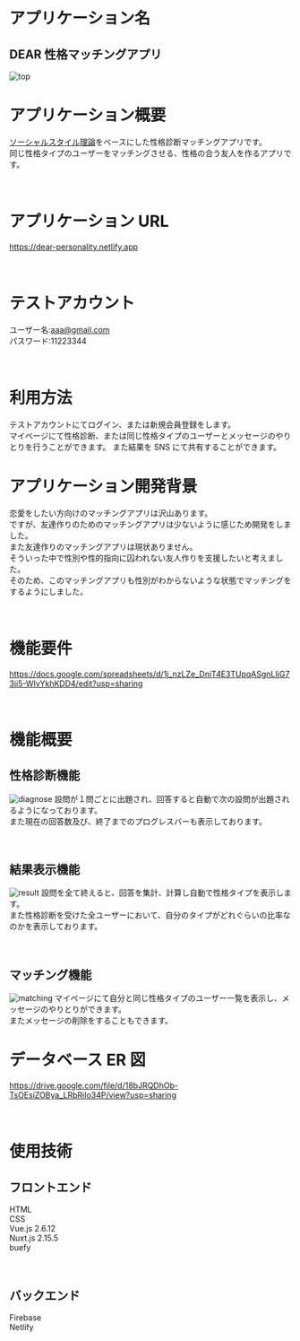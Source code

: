 # アプリケーション名

## DEAR 性格マッチングアプリ

![top](https://user-images.githubusercontent.com/78831555/148167076-e455efbc-444d-4247-80aa-0d0fa224f8f4.png)
<br>

# アプリケーション概要

[ソーシャルスタイル理論](https://mitsucari.com/blog/social_style_theory/)をベースにした性格診断マッチングアプリです。  
同じ性格タイプのユーザーをマッチングさせる、性格の合う友人を作るアプリです。

<br>

# アプリケーション URL

https://dear-personality.netlify.app

<br>

# テストアカウント

ユーザー名:aaa@gmail.com  
パスワード:11223344

<br>

# 利用方法

テストアカウントにてログイン、または新規会員登録をします。  
マイページにて性格診断、または同じ性格タイプのユーザーとメッセージのやりとりを行うことができます。
また結果を SNS にて共有することができます。
<br>

# アプリケーション開発背景

恋愛をしたい方向けのマッチングアプリは沢山あります。  
ですが、友達作りのためのマッチングアプリは少ないように感じため開発をしました。  
また友達作りのマッチングアプリは現状ありません。  
そういった中で性別や性的指向に囚われない友人作りを支援したいと考えました。  
そのため、このマッチングアプリも性別がわからないような状態でマッチングをするようにしました。

<br>

# 機能要件

https://docs.google.com/spreadsheets/d/1j_nzLZe_DniT4E3TUpqASgnLIjG73ji5-WIvYkhKDD4/edit?usp=sharing

<br>

# 機能概要

## 性格診断機能

![diagnose](https://user-images.githubusercontent.com/78831555/148166145-43e8ad0a-5dea-41ca-bc38-6df7ba345dd4.gif)
設問が１問ごとに出題され、回答すると自動で次の設問が出題されるようになっております。  
また現在の回答数及び、終了までのプログレスバーも表示しております。

<br>

## 結果表示機能

![result](https://user-images.githubusercontent.com/78831555/148166455-0641a36b-df73-4b1f-91d2-63475cafd9d6.gif)
設問を全て終えると、回答を集計、計算し自動で性格タイプを表示します。  
また性格診断を受けた全ユーザーにおいて、自分のタイプがどれぐらいの比率なのかを表示しております。

<br>

## マッチング機能

![matching](https://user-images.githubusercontent.com/78831555/148166777-18e3c166-23ee-411a-a667-8ece3f808333.gif)
マイページにて自分と同じ性格タイプのユーザー一覧を表示し、メッセージのやりとりができます。  
またメッセージの削除をすることもできます。

# データベース ER 図

https://drive.google.com/file/d/18bJRQDhOb-TsOEsiZOBya_LRbRiIo34P/view?usp=sharing

<br>

# 使用技術

## フロントエンド

HTML  
CSS  
Vue.js 2.6.12  
Nuxt.js 2.15.5  
buefy

<br>

## バックエンド

Firebase  
Netlify
